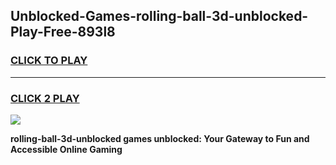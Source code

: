 
## Unblocked-Games-rolling-ball-3d-unblocked-Play-Free-893l8
<h3>
<a href="https://premium76.site?title=rolling-ball-3d-unblocked&ref=10A">CLICK TO PLAY</a></h3>
<hr>

<h3>
<a href="https://premium76.site?title=rolling-ball-3d-unblocked&ref=10A">CLICK 2 PLAY</a>
  
</h3>

<a href="https://premium76.site?title=rolling-ball-3d-unblocked&ref=10A"><img src="https://clearcache.store/games.png"></a>


**rolling-ball-3d-unblocked games unblocked: Your Gateway to Fun and Accessible Online Gaming**

